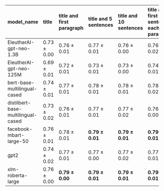 | model_name                         | title           | title and first paragraph   | title and 5 sentences   | title and 10 sentences   | title and first sentence each paragraph   | raw text        |
|:-----------------------------------|:----------------|:----------------------------|:------------------------|:-------------------------|:------------------------------------------|:----------------|
| EleutherAI-gpt-neo-1.3B            | 0.73 $\pm$ 0.00 | 0.76 $\pm$ 0.01             | 0.77 $\pm$ 0.01         | 0.76 $\pm$ 0.00          | 0.76 $\pm$ 0.02                           | 0.77 $\pm$ 0.00 |
| EleutherAI-gpt-neo-125M            | 0.69 $\pm$ 0.01 | 0.72 $\pm$ 0.01             | 0.73 $\pm$ 0.01         | 0.73 $\pm$ 0.00          | 0.74 $\pm$ 0.01                           | 0.76 $\pm$ 0.01 |
| bert-base-multilingual-cased       | 0.74 $\pm$ 0.01 | 0.77 $\pm$ 0.01             | 0.78 $\pm$ 0.01         | 0.78 $\pm$ 0.01          | 0.78 $\pm$ 0.02                           | 0.78 $\pm$ 0.01 |
| distilbert-base-multilingual-cased | 0.73 $\pm$ 0.02 | 0.76 $\pm$ 0.01             | 0.77 $\pm$ 0.01         | 0.77 $\pm$ 0.02          | 0.76 $\pm$ 0.00                           | 0.77 $\pm$ 0.01 |
| facebook-mbart-large-50            | 0.76 $\pm$ 0.01 | 0.78 $\pm$ 0.01             | **0.79 $\pm$ 0.01**     | **0.79 $\pm$ 0.01**      | **0.79 $\pm$ 0.01**                       | 0.78 $\pm$ 0.01 |
| gpt2                               | 0.74 $\pm$ 0.02 | 0.77 $\pm$ 0.01             | 0.77 $\pm$ 0.00         | 0.77 $\pm$ 0.02          | 0.77 $\pm$ 0.01                           | 0.77 $\pm$ 0.01 |
| xlm-roberta-large                  | 0.76 $\pm$ 0.00 | **0.79 $\pm$ 0.00**         | **0.79 $\pm$ 0.01**     | **0.79 $\pm$ 0.01**      | **0.79 $\pm$ 0.01**                       | 0.78 $\pm$ 0.01 |